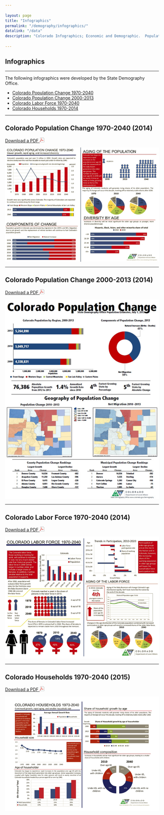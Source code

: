 ```yaml
---

layout: page
title: "Infographics"
permalink: "/demography/infographics/"
datalink: "/data"
description: "Colorado Infographics; Economic and Demographic.  Population Forecasts and Estimates."

---
```


## Infographics

- - -

The following infographics were developed by the State Demography Office.

- [Colorado Population Change 1970-2040](#a)
- [Colorado Population Change 2000-2013](#b)
- [Colorado Labor Force 1970-2040](#c)
- [Colorado Households 1970-2014](#d)


<a name="a"></a>

- - -

## Colorado Population Change 1970-2040 (2014)

[Download a PDF ![pdf](/images/page_white_acrobat.png 'download pdf file')](https://drive.google.com/uc?export=download&id=0B2oqdPZKJqK7eFVnQmJmTUc4czA)

![Colorado Population Change 1970-2040](/images/colorado-population-change-1970-2040.jpeg)


<a name="b"></a>

- - -

## Colorado Population Change 2000-2013 (2014)

[Download a PDF ![pdf](/images/page_white_acrobat.png 'download pdf file')](https://drive.google.com/uc?export=download&id=0B2oqdPZKJqK7aWx5LWJWM2FOQTQ)

![Colorado Population Change 2000-2013](/images/colorado-population-change-2000-2013.jpeg)


<a name="c"></a>

- - -

## Colorado Labor Force 1970-2040 (2014)

[Download a PDF ![pdf](/images/page_white_acrobat.png 'download pdf file')](https://drive.google.com/uc?export=download&id=0B2oqdPZKJqK7WXFSSjViVXdsbkk)

![Colorado Labor Force 1970-2040](/images/colorado-labor-force-1970-2040.jpeg)


<a name="d"></a>

- - -

## Colorado Households 1970-2040 (2015)

[Download a PDF ![pdf](/images/page_white_acrobat.png 'download pdf file')](https://drive.google.com/uc?export=download&id=0B2oqdPZKJqK7UThSYUxxeC1UMkk)

![Colorado Households 1970-2040](/images/colorado-households-1970-2040.jpeg)
